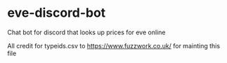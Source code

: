 # eve-discord-bot
Chat bot for discord that looks up prices for eve online

All credit for typeids.csv to https://www.fuzzwork.co.uk/ for mainting this file